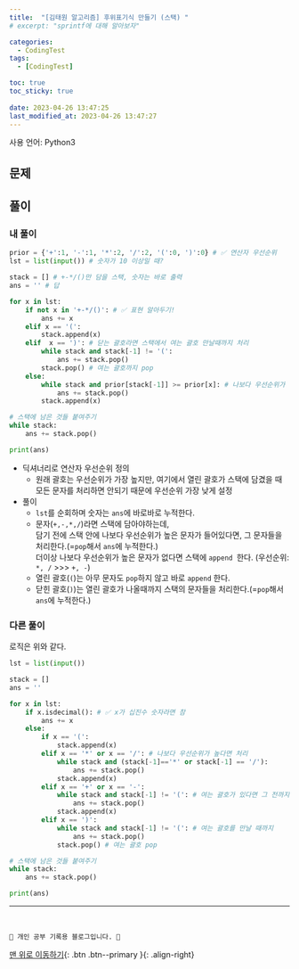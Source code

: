 ```yaml
---
title:  "[김태원 알고리즘] 후위표기식 만들기 (스택) "
# excerpt: "sprintf에 대해 알아보자"

categories:
  - CodingTest
tags:
  - [CodingTest]

toc: true
toc_sticky: true
 
date: 2023-04-26 13:47:25
last_modified_at: 2023-04-26 13:47:27
---
```


사용 언어: Python3

## 문제

## 풀이
### 내 풀이 
```py
prior = {'+':1, '-':1, '*':2, '/':2, '(':0, ')':0} # ✅ 연산자 우선순위
lst = list(input()) # 숫자가 10 이상일 때?

stack = [] # +-*/()만 담을 스택, 숫자는 바로 출력
ans = '' # 답

for x in lst:
    if not x in '+-*/()': # ✅ 표현 알아두기!
        ans += x
    elif x == '(':
        stack.append(x)
    elif  x == ')': # 닫는 괄호라면 스택에서 여는 괄호 만날때까지 처리
        while stack and stack[-1] != '(':
            ans += stack.pop()
        stack.pop() # 여는 괄호까지 pop
    else:
        while stack and prior[stack[-1]] >= prior[x]: # 나보다 우선순위가 높다면 처리
            ans += stack.pop()
        stack.append(x)

# 스택에 남은 것들 붙여주기
while stack:
    ans += stack.pop()

print(ans)
```
- 딕셔너리로 연산자 우선순위 정의
    - 원래 괄호는 우선순위가 가장 높지만, 여기에서 열린 괄호가 스택에 담겼을 때 모든 문자를 처리하면 안되기 때문에 우선순위 가장 낮게 설정
- 풀이
    - `lst`를 순회하며 숫자는 `ans`에 바로바로 누적한다.
    - 문자(`+,-,*,/`)라면 스택에 담아야하는데, <br>
    담기 전에 스택 안에 나보다 우선순위가 높은 문자가 들어있다면, 그 문자들을 처리한다.(=`pop`해서 `ans`에 누적한다.)<br>
    더이상 나보다 우선순위가 높은 문자가 없다면 스택에 `append `한다. (우선순위: `*, /` >>> `+, -`)
    - 열린 괄호(`(`)는 아무 문자도 `pop`하지 않고 바로 `append` 한다.
    - 닫힌 괄호(`)`)는 열린 괄호가 나올때까지 스택의 문자들을 처리한다.(=`pop`해서 `ans`에 누적한다.)



### 다른 풀이 
로직은 위와 같다.
```py
lst = list(input())

stack = []
ans = ''

for x in lst:
    if x.isdecimal(): # ✅ x가 십진수 숫자라면 참
        ans += x
    else:
        if x == '(':
            stack.append(x)
        elif x == '*' or x == '/': # 나보다 우선순위가 높다면 처리
            while stack and (stack[-1]=='*' or stack[-1] == '/'):
                ans += stack.pop()
            stack.append(x)
        elif x == '+' or x == '-':
            while stack and stack[-1] != '(': # 여는 괄호가 있다면 그 전까지만 끄집어내기
                ans += stack.pop()
            stack.append(x)
        elif x == ')':
            while stack and stack[-1] != '(': # 여는 괄호를 만날 때까지
                ans += stack.pop()
            stack.pop() # 여는 괄호 pop

# 스택에 남은 것들 붙여주기
while stack:
    ans += stack.pop()

print(ans)
```




***
<br>


    💛 개인 공부 기록용 블로그입니다. 👻

[맨 위로 이동하기](#){: .btn .btn--primary }{: .align-right}